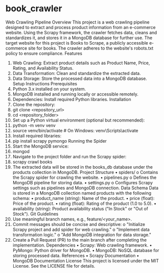 # book_crawler
Web Crawling Pipeline
Overview
This project is a web crawling pipeline designed to extract and process product information from an e-commerce website. Using the Scrapy framework, the crawler fetches data, cleans and standardizes it, and stores it in a MongoDB database for further use.
The target website for this project is Books to Scrape, a publicly accessible e-commerce site for books. The crawler adheres to the website's robots.txt policy to ensure compliance.
Features
1.	Web Crawling: Extract product details such as Product Name, Price, Rating, and Availability Status.
2.	Data Transformation: Clean and standardize the extracted data.
3.	Data Storage: Store the processed data into a MongoDB database.
Setup Instructions
Prerequisites
1.	Python 3.x installed on your system.
2.	MongoDB installed and running locally or accessible remotely.
3.	Dependencies: Install required Python libraries.
Installation
1.	Clone the repository:
2.	git clone <repository_url>
3.	cd <repository_folder>
4.	Set up a Python virtual environment (optional but recommended):
5.	python -m venv venv
6.	source venv/bin/activate  # On Windows: venv\Scripts\activate
7.	Install required libraries:
8.	pip install scrapy pymongo
Running the Spider
1.	Start the MongoDB service:
2.	mongod
3.	Navigate to the project folder and run the Scrapy spider:
4.	scrapy crawl books
5.	The extracted data will be stored in the books_db database under the products collection in MongoDB.
Project Structure
•	spiders/ 
o	Contains the Scrapy spider for crawling the website.
•	pipelines.py 
o	Defines the MongoDB pipeline for storing data.
•	settings.py 
o	Configures Scrapy settings such as pipelines and MongoDB connection.
Data Schema
Data is stored in a MongoDB collection named products with the following schema:
•	product_name (string): Name of the product.
•	price (float): Price of the product.
•	rating (float): Rating of the product (1.0 to 5.0).
•	availability (string): Product availability status ("In Stock" or "Out of Stock").
Git Guidelines
1.	Use meaningful branch names, e.g., feature/<your_name>.
2.	Commit messages should be concise and descriptive: 
o	"Initialize Scrapy project and add spider for web crawling."
o	"Implement data transformation logic."
o	"Add MongoDB integration for data storage."
3.	Create a Pull Request (PR) to the main branch after completing the implementation.
Dependencies
•	Scrapy: Web crawling framework.
•	PyMongo: Python driver for MongoDB.
•	MongoDB: NoSQL database for storing processed data.
References
•	Scrapy Documentation
•	MongoDB Documentation
License
This project is licensed under the MIT License. See the LICENSE file for details.

